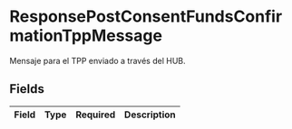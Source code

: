 # ResponsePostConsentFundsConfirmationTppMessage

Mensaje para el TPP enviado a través del HUB.


## Fields

| Field       | Type        | Required    | Description |
| ----------- | ----------- | ----------- | ----------- |